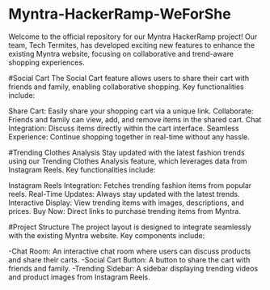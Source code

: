 # Myntra-HackerRamp-WeForShe
Welcome to the official repository for our Myntra HackerRamp project! Our team, Tech Termites, has developed exciting new features to enhance the existing Myntra website, focusing on collaborative and trend-aware shopping experiences.
<br>

#Social Cart
The Social Cart feature allows users to share their cart with friends and family, enabling collaborative shopping. Key functionalities include:

Share Cart: Easily share your shopping cart via a unique link.
Collaborate: Friends and family can view, add, and remove items in the shared cart.
Chat Integration: Discuss items directly within the cart interface.
Seamless Experience: Continue shopping together in real-time without any hassle.

#Trending Clothes Analysis
Stay updated with the latest fashion trends using our Trending Clothes Analysis feature, which leverages data from Instagram Reels. Key functionalities include:

Instagram Reels Integration: Fetches trending fashion items from popular reels.
Real-Time Updates: Always stay updated with the latest trends.
Interactive Display: View trending items with images, descriptions, and prices.
Buy Now: Direct links to purchase trending items from Myntra.
<br>

#Project Structure
The project layout is designed to integrate seamlessly with the existing Myntra website. Key components include:

-Chat Room: An interactive chat room where users can discuss products and share their carts.
-Social Cart Button: A button to share the cart with friends and family.
-Trending Sidebar: A sidebar displaying trending videos and product images from Instagram Reels.
